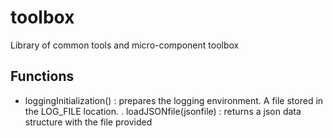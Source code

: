 # toolbox
Library of common tools and micro-component toolbox

## Functions
- loggingInitialization() : prepares the logging environment. A file stored in the LOG_FILE location.
. loadJSONfile(jsonfile) : returns a json data structure with the file provided
